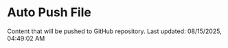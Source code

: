 # Auto Push File

Content that will be pushed to GitHub repository.
Last updated: 08/15/2025, 04:49:02 AM